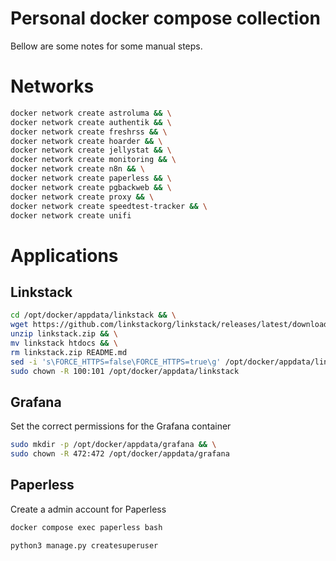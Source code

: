 # Personal docker compose collection

Bellow are some notes for some manual steps.

# Networks

```bash
docker network create astroluma && \
docker network create authentik && \
docker network create freshrss && \
docker network create hoarder && \
docker network create jellystat && \
docker network create monitoring && \
docker network create n8n && \
docker network create paperless && \
docker network create pgbackweb && \
docker network create proxy && \
docker network create speedtest-tracker && \
docker network create unifi
```

# Applications

## Linkstack
```bash
cd /opt/docker/appdata/linkstack && \
wget https://github.com/linkstackorg/linkstack/releases/latest/download/linkstack.zip && \
unzip linkstack.zip && \
mv linkstack htdocs && \
rm linkstack.zip README.md
sed -i 's\FORCE_HTTPS=false\FORCE_HTTPS=true\g' /opt/docker/appdata/linkstack/htdocs/.env
sudo chown -R 100:101 /opt/docker/appdata/linkstack
```

## Grafana

Set the correct permissions for the Grafana container

```bash
sudo mkdir -p /opt/docker/appdata/grafana && \
sudo chown -R 472:472 /opt/docker/appdata/grafana
```

## Paperless

Create a admin account for Paperless

```bash
docker compose exec paperless bash
```

```bash
python3 manage.py createsuperuser
```
